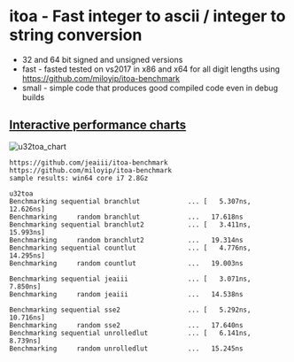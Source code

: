 # itoa - Fast integer to ascii / integer to string conversion
- 32 and 64 bit signed and unsigned versions
- fast - fasted tested on vs2017 in x86 and x64 for all digit lengths using https://github.com/miloyip/itoa-benchmark
- small - simple code that produces good compiled code even in debug builds

## **[Interactive performance charts](https://jeaiii.github.io/itoa/)**

![u32toa_chart](https://github.com/jeaiii/itoa/blob/master/chart.png)

```
https://github.com/jeaiii/itoa-benchmark
https://github.com/miloyip/itoa-benchmark
sample results: win64 core i7 2.8Gz

u32toa
Benchmarking sequential branchlut            ... [   5.307ns,   12.626ns]
Benchmarking     random branchlut            ...   17.618ns
Benchmarking sequential branchlut2           ... [   3.411ns,   15.993ns]
Benchmarking     random branchlut2           ...   19.314ns
Benchmarking sequential countlut             ... [   4.776ns,   14.295ns]
Benchmarking     random countlut             ...   19.003ns

Benchmarking sequential jeaiii               ... [   3.071ns,    7.850ns]
Benchmarking     random jeaiii               ...   14.538ns

Benchmarking sequential sse2                 ... [   5.292ns,   10.716ns]
Benchmarking     random sse2                 ...   17.640ns
Benchmarking sequential unrolledlut          ... [   6.141ns,    8.739ns]
Benchmarking     random unrolledlut          ...   15.245ns
```

